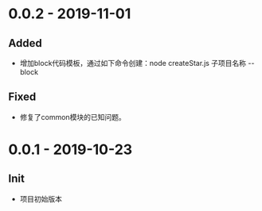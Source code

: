 # 0.0.2 - 2019-11-01

## Added

- 增加block代码模板，通过如下命令创建：node createStar.js 子项目名称 --block

## Fixed

- 修复了common模块的已知问题。

# 0.0.1 - 2019-10-23

## Init

- 项目初始版本
